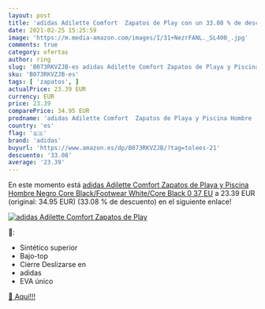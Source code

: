 ```yaml
---
layout: post
title: 'adidas Adilette Comfort  Zapatos de Play con un 33.08 % de descuento'
date: 2021-02-25 15:25:59
image: 'https://m.media-amazon.com/images/I/31+NezrFANL._SL400_.jpg'
comments: true
category: ofertas
author: ring
slug: 'B073RKVZJB-es adidas Adilette Comfort Zapatos de Playa y Piscina Hombre...'
sku: 'B073RKVZJB-es'
tags: [ 'zapatos', ]
actualPrice: 23.39 EUR
currency: EUR
price: 23.39
comparePrice: 34.95 EUR
prodname: 'adidas Adilette Comfort  Zapatos de Playa y Piscina Hombre  Negro  Core Black/Footwear White/Core Black 0   37 EU'
country: 'es'
flag: '🇪🇸'
brand: 'adidas'
buyurl: 'https://www.amazon.es/dp/B073RKVZJB/?tag=tolees-21'
descuento: '33.08'
average: '23.39'
---
```


En este momento está [adidas Adilette Comfort  Zapatos de Playa y Piscina Hombre  Negro  Core Black/Footwear White/Core Black 0   37 EU](https://www.amazon.es/dp/B073RKVZJB/?tag=tolees-21) a 23.39 EUR (original: 34.95 EUR) (33.08 %  de descuento) en el siguiente enlace!

[![adidas Adilette Comfort  Zapatos de Play](https://m.media-amazon.com/images/I/31+NezrFANL._SL400_.jpg)](https://www.amazon.es/dp/B073RKVZJB/?tag=tolees-21)

🔎:

- Sintético superior
- Bajo-top
- Cierre Deslizarse en
- adidas
- EVA único

[🛒 Aquí!!!](https://www.amazon.es/dp/B073RKVZJB/?tag=tolees-21)
